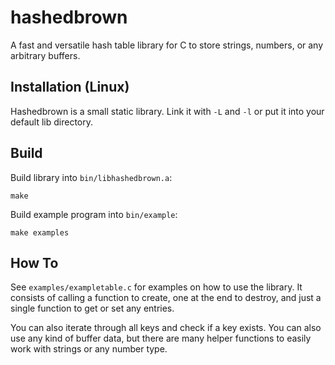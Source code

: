 # hashedbrown
A fast and versatile hash table library for C to store strings, numbers, or any arbitrary buffers.

## Installation (Linux)

Hashedbrown is a small static library. Link it with `-L` and `-l` or put it into your default lib directory.

## Build

Build library into `bin/libhashedbrown.a`:
```shell
make
```
Build example program into `bin/example`:
```shell
make examples
```

## How To

See `examples/exampletable.c` for examples on how to use the library. It consists of calling a function to create,
one at the end to destroy, and just a single function to get or set any entries.

You can also iterate through all keys and check if a key exists. You can also use any kind of buffer data,
but there are many helper functions to easily work with strings or any number type.